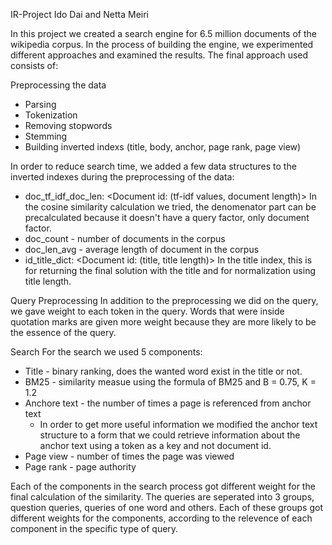 IR-Project
Ido Dai and Netta Meiri

In this project we created a search engine for 6.5 million documents of the wikipedia corpus.
In the process of building the engine, we experimented different approaches and examined the results.
The final approach used consists of:

Preprocessing the data
- Parsing
- Tokenization
- Removing stopwords
- Stemming
- Building inverted indexs (title, body, anchor, page rank, page view)

In order to reduce search time, we added a few data structures to the inverted indexes during the preprocessing of the data:
- doc_tf_idf_doc_len: <Document id: (tf-idf values, document length)> In the cosine similarity calculation we tried, the denomenator part can be precalculated because it doesn't have a query factor, only document factor.
- doc_count - number of documents in the corpus
- doc_len_avg - average length of document in the corpus
- id_title_dict: <Document id: (title, title length)> In the title index, this is for returning the final solution with the title and for normalization using title length.

Query Preprocessing
In addition to the preprocessing we did on the query, we gave weight to each token in the query.
Words that were inside quotation marks are given more weight because they are more likely to be the essence of the query.

Search
For the search we used 5 components:
- Title - binary ranking, does the wanted word exist in the title or not.
- BM25 - similarity measue using the formula of BM25 and B = 0.75, K = 1.2
- Anchore text - the number of times a page is referenced from anchor text
  * In order to get more useful information we modified the anchor text structure to a form that we could retrieve information about the anchor text using a token as a key and not document id.
- Page view - number of times the page was viewed
- Page rank - page authority

Each of the components in the search process got different weight for the final calculation of the similarity.
The queries are seperated into 3 groups, question queries, queries of one word and others.
Each of these groups got different weights for the components, according to the relevence of each component in the specific type of query.
